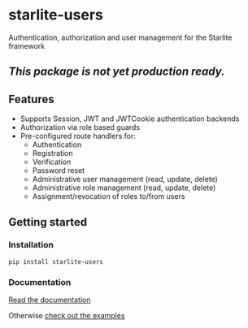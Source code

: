 # starlite-users

Authentication, authorization and user management for the Starlite framework

## _This package is not yet production ready._

## Features

- Supports Session, JWT and JWTCookie authentication backends
- Authorization via role based guards
- Pre-configured route handlers for:
  - Authentication
  - Registration
  - Verification
  - Password reset
  - Administrative user management (read, update, delete)
  - Administrative role management (read, update, delete)
  - Assignment/revocation of roles to/from users

## Getting started

### Installation

`pip install starlite-users`

### Documentation

[Read the documentation](https://lonelyvikingmichael.github.io/starlite-users/)

Otherwise [check out the examples](https://github.com/LonelyVikingMichael/starlite-users/tree/main/examples)
